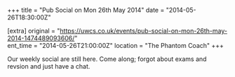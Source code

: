 +++
title = "Pub Social on Mon 26th May 2014"
date = "2014-05-26T18:30:00Z"

[extra]
original = "https://uwcs.co.uk/events/pub-social-on-mon-26th-may-2014-1474489093606/"    
ent_time = "2014-05-26T21:00:00Z"
location = "The Phantom Coach"
+++

Our weekly social are still here. Come along; forgot about exams and revsion and just have a chat.

